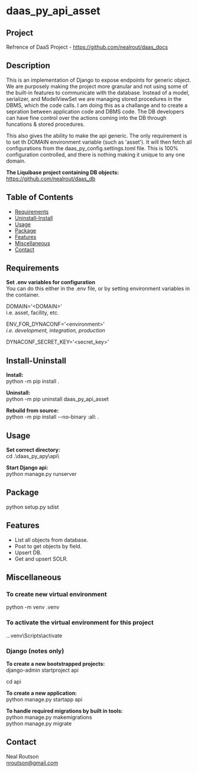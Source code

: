 # daas_py_api_asset
## Project

Refrence of DaaS Project - https://github.com/nealrout/daas_docs

## Description

This is an implementation of Django to expose endpoints for generic object.  We are purposely making the project more granular and not using some of the built-in features to communicate with the database.  Instead of a model, serializer,  and ModelViewSet we are managing stored procedures in the DBMS, which the code calls.  I am doing this as a challange and to create a sepration between application code and DBMS code.  The DB developers can have fine control over the actions coming into the DB through funcations & stored procedures.

This also gives the ability to make the api generic.  The only requirement is to set th DOMAIN environment variable (such as 'asset').  It will then fetch all configurations from the daas_py_config.settings.toml file.  This is 100% configuration controlled, and there is nothing making it unique to any one domain.  

__The Liquibase project containing DB objects:__  
https://github.com/nealrout/daas_db


## Table of Contents

- [Requirements](#requirements)
- [Uninstall-Install](#uninstall-install)
- [Usage](#usage)
- [Package](#package)
- [Features](#features)
- [Miscellaneous](#miscellaneous)
- [Contact](#contact)

## Requirements
__Set .env variables for configuration__    
You can do this either in the .env file, or by setting environment variables in the container.  

DOMAIN='\<DOMAIN\>'  
i.e. asset, facility, etc.

ENV_FOR_DYNACONF='\<environment\>'  
_i.e. development, integration, production_  

DYNACONF_SECRET_KEY='\<secret_key\>'

## Install-Uninstall
__Install:__  
python -m pip install .

__Uninstall:__  
python -m pip uninstall daas_py_api_asset

__Rebuild from source:__  
python -m pip install --no-binary :all: .

## Usage
__Set correct directory:__  
cd .\daas_py_apy\api\  

__Start Django api:__  
python manage.py runserver

## Package
python setup.py sdist

## Features
- List all objects from database.
- Post to get objects by field.
- Upsert DB.
- Get and upsert SOLR.

## Miscellaneous

### To create new virtual environment  
python -m venv .venv

### To activate the virtual environment for this project
..\.venv\Scripts\activate

### Django (notes only)
__To create a new bootstrapped projects:__  
django-admin startproject api

cd api  

__To create a new application:__  
python manage.py startapp api

__To handle required migrations by built in tools:__  
python manage.py makemigrations  
python manage.py migrate

## Contact
Neal Routson  
nroutson@gmail.com
